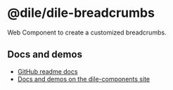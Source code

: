# @dile/dile-breadcrumbs

Web Component to create a customized breadcrumbs.

## Docs and demos

- [GitHub readme docs](https://github.com/Polydile/dile-components/blob/master/site/pages/components/dile-breadcrumbs.rocket.md)
- [Docs and demos on the dile-components site](https://dile-components.polydile.com/components/dile-breadcrumbs/)